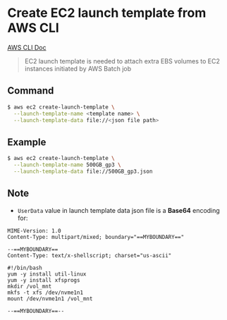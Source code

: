 # Create EC2 launch template from AWS CLI
[AWS CLI Doc](https://awscli.amazonaws.com/v2/documentation/api/latest/reference/ec2/create-launch-template.html)
> EC2 launch template is needed to attach extra EBS volumes to EC2 instances initiated by AWS Batch job
## Command
```bash
$ aws ec2 create-launch-template \
  --launch-template-name <template name> \
  --launch-template-data file://<json file path>
```
## Example

```bash
$ aws ec2 create-launch-template \
  --launch-template-name 500GB_gp3 \
  --launch-template-data file://500GB_gp3.json
```
## Note
- `UserData` value in launch template data json file is a **Base64** encoding for:
```
MIME-Version: 1.0
Content-Type: multipart/mixed; boundary="==MYBOUNDARY=="

--==MYBOUNDARY==
Content-Type: text/x-shellscript; charset="us-ascii"

#!/bin/bash
yum -y install util-linux
yum -y install xfsprogs 
mkdir /vol_mnt
mkfs -t xfs /dev/nvme1n1
mount /dev/nvme1n1 /vol_mnt

--==MYBOUNDARY==--
``` 